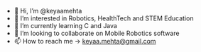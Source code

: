 - 👋 Hi, I’m @keyaamehta
- 👀 I’m interested in Robotics, HealthTech and STEM Education
- 🌱 I’m currently learning C and Java
- 💞️ I’m looking to collaborate on Mobile Robotics software
- 📫 How to reach me -> keyaa.mehta@gmail.com

<!---
keyaamehta/keyaamehta is a ✨ special ✨ repository because its `README.md` (this file) appears on your GitHub profile.
You can click the Preview link to take a look at your changes.
--->
